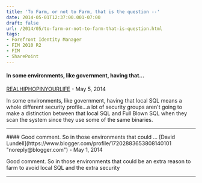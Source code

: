 ```yaml
---
title: 'To Farm, or not to Farm, that is the question --'
date: 2014-05-01T12:37:00.001-07:00
draft: false
url: /2014/05/to-farm-or-not-to-farm-that-is-question.html
tags: 
- Forefront Identity Manager
- FIM 2010 R2
- FIM
- SharePoint
---
```


#### In some environments, like government, having that...
[REALHIPHOPINYOURLIFE](https://www.blogger.com/profile/02468754628550304845 "noreply@blogger.com") - <time datetime="2014-05-02T05:24:55.312-07:00">May 5, 2014</time>

In some environments, like government, having that local SQL means a whole different security profile...a lot of security groups aren't going to make a distinction between that local SQL and Full Blown SQL when they scan the system since they use some of the same binaries.
<hr />
#### Good comment. So in those environments that could ...
[David Lundell](https://www.blogger.com/profile/17202883653808140101 "noreply@blogger.com") - <time datetime="2014-05-05T16:13:05.390-07:00">May 1, 2014</time>

Good comment. So in those environments that could be an extra reason to farm to avoid local SQL and the extra security
<hr />

